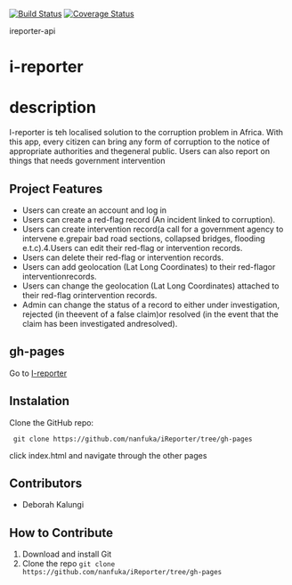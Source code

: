 [![Build Status](https://travis-ci.org/nanfuka/ireporter-api.svg?branch=162823442-user-able-get-all-redflags)](https://travis-ci.org/nanfuka/ireporter-api)
[![Coverage Status](https://coveralls.io/repos/github/nanfuka/ireporter-api/badge.svg?branch=162823442-user-able-get-all-redflags)](https://coveralls.io/github/nanfuka/ireporter-api?branch=162823442-user-able-get-all-redflags)

ireporter-api
# i-reporter

# description
I-reporter is teh localised solution to the corruption problem in Africa. With this app, every citizen can  bring any form of corruption to the notice of appropriate authorities and thegeneral public. Users can also report on things that needs government intervention

## Project Features
* Users can create an account and log in
* Users can create a ​red-flag ​​record (An incident linked to corruption).
* Users can create ​intervention​​ record​​​(a call for a government agency to intervene    e.grepair bad road sections, collapsed bridges, flooding e.t.c).4.Users can edit their ​red-flag ​​or ​intervention ​​records.
* Users can delete their ​red-flag ​​or ​intervention ​​records.
* Users can add geolocation (Lat Long Coordinates) to their ​red-flag ​​or ​interventionrecords​.
* Users can change the geolocation (Lat Long Coordinates) attached to their ​red-flag ​​orintervention ​​records​.
* Admin can change the ​status​​ of a record to either ​under investigation, rejected ​​(in theevent of a false claim)​​​or​ resolved ​​(in the event that the claim has been investigated andresolved)​.



## gh-pages 
Go to [I-reporter](https://nanfuka.github.io/iReporter/)

## Instalation

Clone the GitHub repo:
 
` git clone https://github.com/nanfuka/iReporter/tree/gh-pages`

click index.html and navigate through the other pages


## Contributors
* Deborah Kalungi

## How to Contribute
1. Download and install Git
2. Clone the repo `git clone https://github.com/nanfuka/iReporter/tree/gh-pages`
